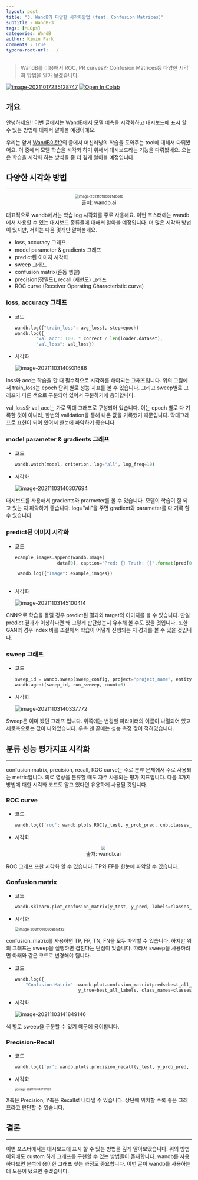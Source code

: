 ```yaml
---
layout: post
title: "3. WandB의 다양한 시각화방법 (feat. Confusion Matrices)"
subtitle : WandB-3
tags: [MLOps]
categories: WandB
author: Kimin Park
comments : True
typora-root-url: ../
---
```


> WandB를 이용해서 ROC, PR curves와 Confusion Matrices등 다양한 시각화 방법을 알아 보겠습니다. 

 [![image-20211017235128747](/assets/github.svg)](https://github.com/PEBpung/WandB-Tutorial/blob/master/3.metric/wandb_log_roc_pr_cm.ipynb)   [![Open In Colab](https://colab.research.google.com/assets/colab-badge.svg)](https://colab.research.google.com/github/PEBpung/WandB-Tutorial/blob/master/3.metric/wandb_log_roc_pr_cm.ipynb)

## 개요 

안녕하세요!! 이번 글에서는 WandB에서 모델 예측을 시각화하고 대시보드에 표시 할 수 있는 방법에 대해서 알아볼 예정이예요. 

우리는 앞서 [WandB이란?](https://pebpung.github.io/wandb/2021/10/06/WandB-1.html)의 글에서 머신러닝의 학습을 도와주는 tool에 대해서 다뤄봤어요. 이 중에서 모델 학습을 시각화 하기 위해서 대시보드라는 기능을 다뤄봤네요. 오늘은 학습을 시각화 하는 방식을 좀 더 깊게 알아볼 예정입니다.



## 다양한 시각화 방법

---



<figure>
    <center><img src="/assets/image-20211018002140616.png" alt="image-20211018002140616" style="zoom:67%;" /></center>
    <center><figcaption>출처: wandb.ai </figcaption></center>
</figure>


대표적으로 wandb에서는 학습 log 시각화를 주로 사용해요. 이번 포스터에는 wandb에서 사용할 수 있는 대시보드 종류들에 대해서 알아볼 예정입니다. 더 많은 시각화 방법이 있지만, 저희는 다음 몇개만 알아볼게요.

- loss, accuracy 그래프
- model parameter & gradients 그래프
- predict된 이미지 시각화
- sweep 그래프
- confusion matrix(혼동 행렬)
- precision(정밀도), recall (재현도) 그래프
- ROC curve (Receiver Operating Characteristic curve)



### loss, accuracy 그래프

- 코드

  ```python
  wandb.log({"train_loss": avg_loss}, step=epoch)  
  wandb.log({
          "val_acc": 100. * correct / len(loader.dataset),
          "val_loss": val_loss})
  ```

  

- 시각화

  ![image-20211103140931686](/assets/image-20211103140931686.png)

loss와 acc는 학습을 할 때 필수적으로 시각화를 해야되는 그래프입니다. 위의 그림에서 train_loss는 epoch 단위 별로 성능 지표를 볼 수 있습니다. 그리고 sweep별로 그래프가 다른 색으로 구분되어 있어서 구분하기에 용이합니다. 

val_loss와 val_acc는 가로 막대 그래프로 구성되어 있습니다. 이는 epoch 별로 다 기록한 것이 아니라, 한번의 vaildation을 통해 나온 값을 기록했기 때문입니다. 막대그래프로 표현이 되어 있어서 한눈에 파악하기 좋습니다. 



### model parameter & gradients 그래프

- 코드

    ```python
    wandb.watch(model, criterion, log="all", log_freq=10)
    ```

- 시각화

  ![image-20211103140307694](/assets/image-20211103140307694.png)

대시보드를 사용해서 gradients와 prarmeter를 볼 수 있습니다. 모델이 학습이 잘 되고 있는 지 파악하기 좋습니다. log="all"을 주면 gradient와 parameter를 다 기록 할 수 있습니다. 

### predict된 이미지 시각화

- 코드

  ```python
  example_images.append(wandb.Image(
                  data[0], caption="Pred: {} Truth: {}".format(pred[0].item(), target[0])))
  
   wandb.log({"Image": example_images})
                 
  ```

- 시각화

  ![image-20211103145100414](/assets/image-20211103145100414.png)

CNN으로 학습을 돌릴 경우 predict된 결과와 target의 이미지를 볼 수 있습니다. 만일 predict 결과가 이상하다면 왜 그렇게 판단했는지 유추해 볼 수도 있을 것입니다. 또한 GAN의 경우 index 바를 조절해서 학습이 어떻게 진행되는 지 경과를 볼 수 있을 것입니다. 



### sweep 그래프

- 코드
    ```python
    sweep_id = wandb.sweep(sweep_config, project="project_name", entity='wandb_id')
    wandb.agent(sweep_id, run_sweeep, count=6)
    ```



- 시각화

  ![image-20211103140337772](/assets/image-20211103140337772.png)

Sweep은 이미 봤던 그래프 입니다. 위쪽에는 변경할 파라미터의 이름이 나열되어 있고 세로축으로는 값이 나와있습니다. 우측 맨 끝에는 성능 측정 값이 적혀있습니다. 

## 분류 성능 평가지표 시각화 

---

confusion matrix, precision, recall, ROC curve는 주로 분류 문제에서 주로 사용되는 metric입니다. 의료 영상을 분류할 때도 자주 사용되는 평가 지표입니다. 다음 3가지 방법에 대한 시각화 코드도 알고 있다면 유용하게 사용될 것입니다. 

### ROC curve

- 코드

    ```python
    wandb.log({'roc': wandb.plots.ROC(y_test, y_prob_pred, cnb.classes_)})
    ```

- 시각화

  <figure>
      <center><img src="/assets/image-20211103143337069.png" style="zoom:67%;" /></center>
      <center><figcaption>출처: wandb.ai </figcaption></center>
  </figure>

ROC 그래프 또한 시각화 할 수 있습니다. TP와 FP를 한눈에 파악할 수 있습니다.  

### Confusion matrix

- 코드

    ```python
    wandb.sklearn.plot_confusion_matrix(y_test, y_pred, labels=classes_name)
    ```

- 시각화

  <img src="/assets/image-20211019090855433.png" alt="image-20211019090855433" style="zoom:67%;" />

confusion_matrix를 사용하면 TP, FP, TN, FN을 모두 파악할 수 있습니다. 하지만 위의 그래프는 sweep을 실행하면 겹친다는 단점이 있습니다. 따라서 sweep을 사용하려면 아래와 같은 코드로 변경해야 됩니다.

- 코드

    ```python
    wandb.log({
        "Confusion Matrix" :wandb.plot.confusion_matrix(preds=best_all_preds,\
                            y_true=best_all_labels, class_names=classes_name)})
    ```

- 시각화

  ![image-20211103141849146](/assets/image-20211103141849146.png)

색 별로 sweep을 구분할 수 있기 때문에 용이합니다. 

### Precision-Recall 

- 코드

    ```python
    wandb.log({'pr': wandb.plots.precision_recall(y_test, y_prob_pred, cnb.classes_)})
    ```

- 시각화

  <img src="/assets/image-20211103143737031.png" alt="image-20211103143737031" style="zoom: 50%;" />

X축은 Precision, Y축은 Recall로 나타낼 수 있습니다. 상단에 위치할 수록 좋은 그래프라고 판단할 수 있습니다. 

## 결론

---

이번 포스터에서는 대시보드에 표시 할 수 있는 방법을 깊게 알아보았습니다. 위의 방법 이외에도 custom 하게 그래프를 구현할 수 있는 방법들이 존재합니다. wandb를 사용하다보면 분석에 용이한 그래프 찾는 과정도 중요합니다. 이번 글이 wandb를 사용하는데 도움이 됐으면 좋겠습니다. 







